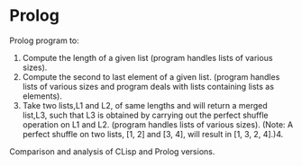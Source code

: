 # Prolog

Prolog program to:
1.  Compute the length of a given list (program handles lists of various sizes).
2.  Compute the second to last element of a given list. (program handles lists of various sizes and program deals with lists     containing lists as elements).
3.  Take two lists,L1 and L2, of same lengths and will return a merged list,L3, such that L3 is obtained by carrying out the perfect shuffle operation on L1 and L2.  (program handles lists of various sizes).  (Note:  A perfect shuffle on two lists, [1, 2] and [3, 4], will result in [1, 3, 2, 4].)4.  

Comparison and analysis of CLisp and Prolog versions.
